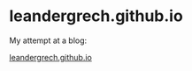# leandergrech.github.io
My attempt at a blog:

[leandergrech.github.io](https://leandergrech.github.io/)
